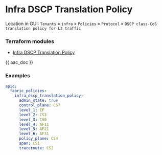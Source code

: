 # Infra DSCP Translation Policy

Location in GUI:
`Tenants` » `infra` » `Policies` » `Protocol` » `DSCP class-CoS translation policy for L3 traffic`

### Terraform modules

* [Infra DSCP Translation Policy](https://registry.terraform.io/modules/netascode/infra-dscp-translation-policy/aci/latest)

{{ aac_doc }}

### Examples

```yaml
apic:
  fabric_policies:
    infra_dscp_translation_policy:
      admin_state: true
      control_plane: CS7
      level_1: EF
      level_2: CS3
      level_3: CS0
      level_4: AF11
      level_5: AF21
      level_6: AF31
      policy_plane: CS4
      span: CS1
      traceroute: CS2
```
